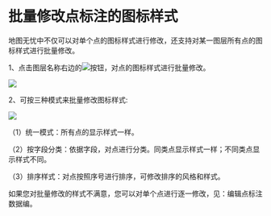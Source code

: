 # 批量修改点标注的图标样式

地图无忧中不仅可以对单个点的图标样式进行修改，还支持对某一图层所有点的图标样式进行批量修改。   

1、点击图层名称右边的![](http://pic.dituwuyou.com/map%2Fpicture%2F%E7%BD%91%E7%82%B9%E6%A0%87%E6%B3%A80.jpg)按钮，对点的图标样式进行批量修改。

![](http://pic.dituwuyou.com/map%2Fpicture%2F%E6%89%B9%E9%87%8F%E4%BF%AE%E6%94%B9%E7%82%B9%E6%A0%87%E6%B3%A8%E7%9A%84%E5%9B%BE%E6%A0%87%E6%A0%B7%E5%BC%8F1.jpg)

2、可按三种模式来批量修改图标样式:

![](http://pic.dituwuyou.com/map%2Fpicture%2F%E6%89%B9%E9%87%8F%E4%BF%AE%E6%94%B9%E7%82%B9%E6%A0%87%E6%B3%A8%E7%9A%84%E5%9B%BE%E6%A0%87%E6%A0%B7%E5%BC%8F2.jpg)

（1）统一模式：所有点的显示样式一样。

（2）按字段分类：依据字段，对点进行分类。同类点显示样式一样；不同类点显示样式不同。

（3）排序样式：对点按照序号进行排序，可修改排序的风格和样式。

如果您对批量修改的样式不满意，您可以对单个点进行逐一修改，见：编辑点标注数据编。
